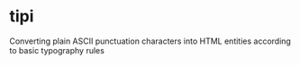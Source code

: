 tipi
====

Converting plain ASCII punctuation characters into HTML entities according to basic typography rules
